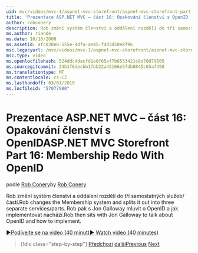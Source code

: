 ```yaml
---
uid: mvc/videos/mvc-1/aspnet-mvc-storefront/aspnet-mvc-storefront-part-16-membership-redo-with-openid
title: 'Prezentace ASP.NET MVC – část 16: Opakování členství s OpenID | Dokumentace Microsoftu'
author: robconery
description: Rob změní systém členství a oddálení rozdělí do tří samostatných služeb/částí. Rob pak umístěná s Jon Galloway mluvit o OpenID a jak uchá...
ms.author: riande
ms.date: 10/16/2008
ms.assetid: afc038e6-555e-4dfa-ae45-f4d3d50e8f96
msc.legacyurl: /mvc/videos/mvc-1/aspnet-mvc-storefront/aspnet-mvc-storefront-part-16-membership-redo-with-openid
msc.type: video
ms.openlocfilehash: 524ddc4dacfd1e0f65ef7b8533421c8e70d79505
ms.sourcegitcommit: 24b1f6decbb17bb22a45166e5fdb0845c65af498
ms.translationtype: MT
ms.contentlocale: cs-CZ
ms.lasthandoff: 03/01/2019
ms.locfileid: "57077980"
---
```

<a name="aspnet-mvc-storefront-part-16-membership-redo-with-openid"></a><span data-ttu-id="db0f9-104">Prezentace ASP.NET MVC – část 16: Opakování členství s OpenID</span><span class="sxs-lookup"><span data-stu-id="db0f9-104">ASP.NET MVC Storefront Part 16: Membership Redo With OpenID</span></span>
====================
<span data-ttu-id="db0f9-105">podle [Rob Conery](https://github.com/robconery)</span><span class="sxs-lookup"><span data-stu-id="db0f9-105">by [Rob Conery](https://github.com/robconery)</span></span>

<span data-ttu-id="db0f9-106">Rob změní systém členství a oddálení rozdělí do tří samostatných služeb/částí.</span><span class="sxs-lookup"><span data-stu-id="db0f9-106">Rob changes the Membership system and splits it out into three separate services/parts.</span></span> <span data-ttu-id="db0f9-107">Rob pak s Jon Galloway mluvit o OpenID a jak implementovat nachází.</span><span class="sxs-lookup"><span data-stu-id="db0f9-107">Rob then sits with Jon Galloway to talk about OpenID and how to implement.</span></span>

[<span data-ttu-id="db0f9-108">&#9654;Podívejte se na video (40 minut)</span><span class="sxs-lookup"><span data-stu-id="db0f9-108">&#9654; Watch video (40 minutes)</span></span>](https://channel9.msdn.com/Blogs/ASP-NET-Site-Videos/aspnet-mvc-storefront-part-16-membership-redo-with-openid)

> [!div class="step-by-step"]
> <span data-ttu-id="db0f9-109">[Předchozí](aspnet-mvc-storefront-part-15-public-code-review.md)
> [další](aspnet-mvc-storefront-part-17-checkout-with-jeff-atwood.md)</span><span class="sxs-lookup"><span data-stu-id="db0f9-109">[Previous](aspnet-mvc-storefront-part-15-public-code-review.md)
[Next](aspnet-mvc-storefront-part-17-checkout-with-jeff-atwood.md)</span></span>
